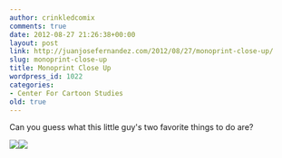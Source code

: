```yaml
---
author: crinkledcomix
comments: true
date: 2012-08-27 21:26:38+00:00
layout: post
link: http://juanjosefernandez.com/2012/08/27/monoprint-close-up/
slug: monoprint-close-up
title: Monoprint Close Up
wordpress_id: 1022
categories:
- Center For Cartoon Studies
old: true
---
```


Can you guess what this little guy's two favorite things to do are?

[![](http://fernandezjuanjose.files.wordpress.com/2012/08/scaaaaan058-crop.png)](http://fernandezjuanjose.files.wordpress.com/2012/08/scaaaaan058-crop.png)[![](http://fernandezjuanjose.files.wordpress.com/2012/08/scaaaaan061-crop.png)](http://fernandezjuanjose.files.wordpress.com/2012/08/scaaaaan061-crop.png)
